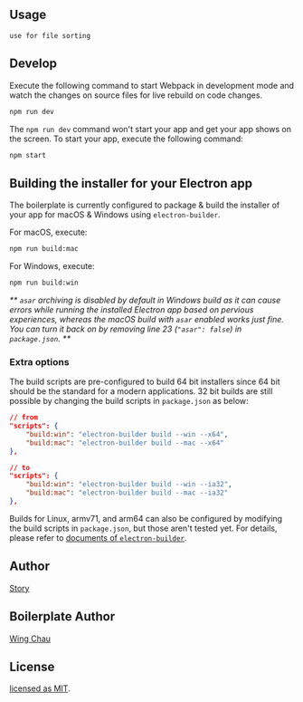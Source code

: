 ## Usage
```
use for file sorting
```

## Develop

Execute the following command to start Webpack in development mode and 
watch the changes on source files for live rebuild on code changes.
```sh
npm run dev
```

The `npm run dev` command won't start your app and get your app shows on the 
screen. To start your app, execute the following command:
```sh
npm start
```

## Building the installer for your Electron app
The boilerplate is currently configured to package & build the installer of 
your app for macOS & Windows using `electron-builder`. 

For macOS, execute:
```sh
npm run build:mac
```

For Windows, execute:
```sh
npm run build:win
```
_** `asar` archiving is disabled by default in Windows build as it can cause 
errors while running the installed Electron app based on pervious experiences, 
whereas the macOS build with `asar` enabled works just fine. You can turn it 
back on by removing line 23 (`"asar": false`) in `package.json`. **_

### Extra options
The build scripts are pre-configured to build 64 bit installers since 64 bit 
should be the standard for a modern applications. 32 bit builds are still 
possible by changing the build scripts in `package.json` as below:
```json
// from
"scripts": {
    "build:win": "electron-builder build --win --x64",
    "build:mac": "electron-builder build --mac --x64"
},

// to
"scripts": {
    "build:win": "electron-builder build --win --ia32",
    "build:mac": "electron-builder build --mac --ia32"
},
```

Builds for Linux, armv71, and arm64 can also be configured by modifying the 
build scripts in `package.json`, but those aren't tested yet. For details, 
please refer to [documents of `electron-builder`](https://www.electron.build/cli).


## Author
[Story](https://github.com/TongHuaStory/file-filter)

## Boilerplate Author
[Wing Chau](https://github.com/iamWing)

## License
[licensed as MIT](LICENSE).
